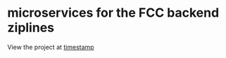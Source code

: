 # microservices for the FCC backend ziplines

View the project at [timestamp](https://spot1000timestamp.herokuapp.com/)
